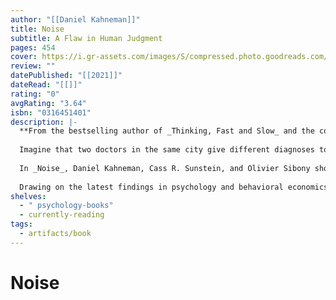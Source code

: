 ```yaml
---
author: "[[Daniel Kahneman]]"
title: Noise
subtitle: A Flaw in Human Judgment
pages: 454
cover: https://i.gr-assets.com/images/S/compressed.photo.goodreads.com/books/1617709587l/55339408.jpg
review: ""
datePublished: "[[2021]]"
dateRead: "[[]]"
rating: "0"
avgRating: "3.64"
isbn: "0316451401"
description: |-
  **From the bestselling author of _Thinking, Fast and Slow_ and the co-author of _Nudge_, a groundbreaking exploration of why most people make bad judgments, and how to control for that noise.​**  
    
  Imagine that two doctors in the same city give different diagnoses to identical patients — or that two judges in the same courthouse give different sentences to people who have committed the same crime. Suppose that different food inspectors give different ratings to indistinguishable restaurants — or that when a company is handling customer complaints, the resolution depends on who happens to be handling the particular complaint. Now imagine that the same doctor, the same judge, the same inspector, or the same company official makes different decisions, depending on whether it is morning or afternoon, or Monday rather than Wednesday. These are examples of noise: variability in judgments that should be identical.  
     
  In _Noise_, Daniel Kahneman, Cass R. Sunstein, and Olivier Sibony show how noise contributes significantly to errors in all fields, including medicine, law, economic forecasting, police behavior, food safety, bail, security checks at airports, strategy, and personnel selection. And although noise can be found wherever people make judgments and decisions, individuals and organizations alike are commonly oblivious to the role of chance in their judgments and in their actions.  
     
  Drawing on the latest findings in psychology and behavioral economics, and the same kind of diligent, insightful research that made _Thinking, Fast and Slow_ and _Nudge_ groundbreaking _New York Times_ bestsellers, _Noise_ explains how and why humans are so susceptible to noise in judgment — and what we can do about it.
shelves:
  - " psychology-books"
  - currently-reading
tags:
  - artifacts/book
---
```

#  Noise
